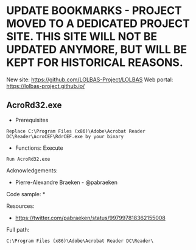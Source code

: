 # UPDATE BOOKMARKS - PROJECT MOVED TO A DEDICATED PROJECT SITE. THIS SITE WILL NOT BE UPDATED ANYMORE, BUT WILL BE KEPT FOR HISTORICAL REASONS.
New site: https://github.com/LOLBAS-Project/LOLBAS
Web portal: https://lolbas-project.github.io/ 
## AcroRd32.exe

* Prerequisites

```
Replace C:\Program Files (x86)\Adobe\Acrobat Reader DC\Reader\AcroCEF\RdrCEF.exe by your binary
```

* Functions: Execute

```
Run AcroRd32.exe    
```

Acknowledgements:
* Pierre-Alexandre Braeken - @pabraeken

Code sample:
* 

Resources:
* https://twitter.com/pabraeken/status/997997818362155008

Full path:
```
C:\Program Files (x86)\Adobe\Acrobat Reader DC\Reader\
```
